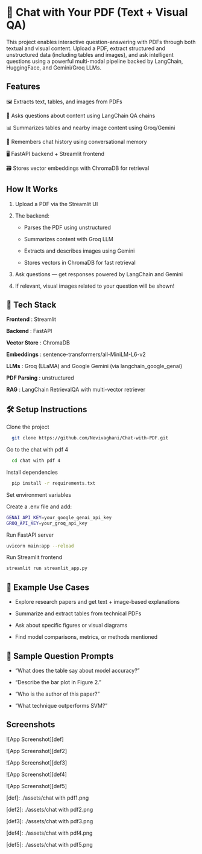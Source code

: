 
# 📄 Chat with Your PDF (Text + Visual QA)

This project enables interactive question-answering with PDFs through both textual and visual content. Upload a PDF, extract structured and unstructured data (including tables and images), and ask intelligent questions using a powerful multi-modal pipeline backed by LangChain, HuggingFace, and Gemini/Groq LLMs.


## Features

🖼 Extracts text, tables, and images from PDFs

💬 Asks questions about content using LangChain QA chains

📊 Summarizes tables and nearby image content using Groq/Gemini

🧠 Remembers chat history using conversational memory

🖥️ FastAPI backend + Streamlit frontend

🗃 Stores vector embeddings with ChromaDB for retrieval




## How It Works

1. Upload a PDF via the Streamlit UI

2. The backend:

   - Parses the PDF using unstructured

   - Summarizes content with Groq LLM

   - Extracts and describes images using Gemini

   - Stores vectors in ChromaDB for fast retrieval

3. Ask questions — get responses powered by LangChain and Gemini

4. If relevant, visual images related to your question will be shown!


## 🧩 Tech Stack

**Frontend** : Streamlit

**Backend** : FastAPI

**Vector Store** : ChromaDB

**Embeddings** : sentence-transformers/all-MiniLM-L6-v2

**LLMs** : Groq (LLaMA) and Google Gemini (via langchain_google_genai)

**PDF Parsing** : unstructured

**RAG** : LangChain RetrievalQA with multi-vector retriever


## 🛠️ Setup Instructions

Clone the project

```bash
  git clone https://github.com/Nevivaghani/Chat-with-PDF.git
```

Go to the chat with pdf 4

```bash
  cd chat with pdf 4
```

Install dependencies

```bash
  pip install -r requirements.txt
```

Set environment variables

Create a .env file and add:

```bash
GENAI_API_KEY=your_google_genai_api_key
GROQ_API_KEY=your_groq_api_key
```

Run FastAPI server
```bash
uvicorn main:app --reload
```

Run Streamlit frontend
```bash
streamlit run streamlit_app.py

```
## 📌 Example Use Cases


- Explore research papers and get text + image-based explanations

- Summarize and extract tables from technical PDFs

- Ask about specific figures or visual diagrams

- Find model comparisons, metrics, or methods mentioned



## 🧪 Sample Question Prompts

- “What does the table say about model accuracy?”

- “Describe the bar plot in Figure 2.”

- “Who is the author of this paper?”

- “What technique outperforms SVM?”


## Screenshots

![App Screenshot][def]

![App Screenshot][def2]

![App Screenshot][def3]

![App Screenshot][def4]

![App Screenshot][def5]

[def]: ./assets/chat with pdf1.png

[def2]: ./assets/chat with pdf2.png

[def3]: ./assets/chat with pdf3.png

[def4]: ./assets/chat with pdf4.png

[def5]: ./assets/chat with pdf5.png


